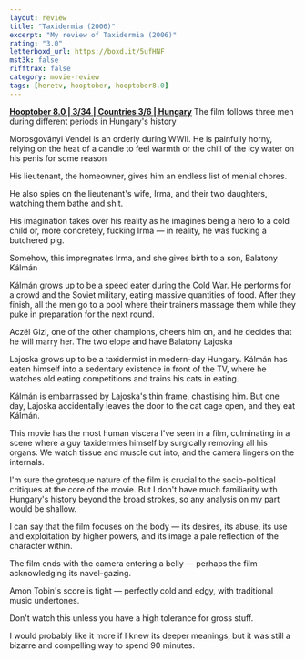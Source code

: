 ```yaml
---
layout: review
title: "Taxidermia (2006)"
excerpt: "My review of Taxidermia (2006)"
rating: "3.0"
letterboxd_url: https://boxd.it/5ufHNF
mst3k: false
rifftrax: false
category: movie-review
tags: [heretv, hooptober, hooptober8.0]
---
```


<b><a href="https://boxd.it/pOvfW/detail" title="Hooptober 8.0 | 3/34 | Countries 3/6 | Hungary" target="_blank" rel="noopener">Hooptober 8.0 | 3/34 | Countries 3/6 | Hungary</a>
</b>
The film follows three men during different periods in Hungary's history

Morosgoványi Vendel is an orderly during WWII. He is painfully horny, relying on the heat of a candle to feel warmth or the chill of the icy water on his penis for some reason

His lieutenant, the homeowner, gives him an endless list of menial chores.

He also spies on the lieutenant's wife, Irma, and their two daughters, watching them bathe and shit.

His imagination takes over his reality as he imagines being a hero to a cold child or, more concretely, fucking Irma — in reality, he was fucking a butchered pig.

Somehow, this impregnates Irma, and she gives birth to a son, Balatony Kálmán

Kálmán grows up to be a speed eater during the Cold War. He performs for a crowd and the Soviet military, eating massive quantities of food. After they finish, all the men go to a pool where their trainers massage them while they puke in preparation for the next round.

Aczél Gizi, one of the other champions, cheers him on, and he decides that he will marry her. The two elope and have Balatony Lajoska

Lajoska grows up to be a taxidermist in modern-day Hungary. Kálmán has eaten himself into a sedentary existence in front of the TV, where he watches old eating competitions and trains his cats in eating.

Kálmán is embarrassed by Lajoska's thin frame, chastising him. But one day, Lajoska accidentally leaves the door to the cat cage open, and they eat Kálmán.

This movie has the most human viscera I've seen in a film, culminating in a scene where a guy taxidermies himself by surgically removing all his organs. We watch tissue and muscle cut into, and the camera lingers on the internals.

I'm sure the grotesque nature of the film is crucial to the socio-political critiques at the core of the movie. But I don't have much familiarity with Hungary's history beyond the broad strokes, so any analysis on my part would be shallow.

I can say that the film focuses on the body — its desires, its abuse, its use and exploitation by higher powers, and its image a pale reflection of the character within.

The film ends with the camera entering a belly — perhaps the film acknowledging its navel-gazing.

Amon Tobin's score is tight — perfectly cold and edgy, with traditional music undertones.

Don't watch this unless you have a high tolerance for gross stuff.

I would probably like it more if I knew its deeper meanings, but it was still a bizarre and compelling way to spend 90 minutes.

